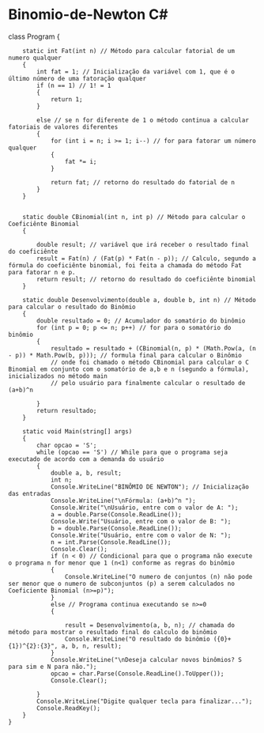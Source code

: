 # Binomio-de-Newton C#

class Program
    {

        static int Fat(int n) // Método para calcular fatorial de um numero qualquer
        {
            int fat = 1; // Inicialização da variável com 1, que é o último número de uma fatoração qualquer
            if (n == 1) // 1! = 1 
            {
                return 1;
            }

            else // se n for diferente de 1 o método continua a calcular fatoriais de valores diferentes
            {
                for (int i = n; i >= 1; i--) // for para fatorar um número qualquer
                {
                    fat *= i;
                }

                return fat; // retorno do resultado do fatorial de n 
            }
        }


        static double CBinomial(int n, int p) // Método para calcular o Coeficiênte Binomial
        {

            double result; // variável que irá receber o resultado final do coeficiênte 
            result = Fat(n) / (Fat(p) * Fat(n - p)); // Calculo, segundo a fórmula do coeficiênte binomial, foi feita a chamada do método Fat para fatorar n e p.
            return result; // retorno do resultado do coeficiênte binomial 
        }

        static double Desenvolvimento(double a, double b, int n) // Método para calcular o resultado do Binômio
        {
            double resultado = 0; // Acumulador do somatório do binômio
            for (int p = 0; p <= n; p++) // for para o somatório do binômio
            {
                resultado = resultado + (CBinomial(n, p) * (Math.Pow(a, (n - p)) * Math.Pow(b, p))); // formula final para calcular o Binômio
                // onde foi chamado o método CBinomial para calcular o C Binomial em conjunto com o somatório de a,b e n (segundo a fórmula), inicializados no método main
                // pelo usuário para finalmente calcular o resultado de (a+b)^n

            }
            return resultado;
        }

        static void Main(string[] args)
        {
            char opcao = 'S';
            while (opcao == 'S') // While para que o programa seja executado de acordo com a demanda do usuário
            {
                double a, b, result;
                int n;
                Console.WriteLine("BINÔMIO DE NEWTON"); // Inicialização das entradas
                Console.WriteLine("\nFórmula: (a+b)^n ");
                Console.Write("\nUsuário, entre com o valor de A: ");
                a = double.Parse(Console.ReadLine());
                Console.Write("Usuário, entre com o valor de B: ");
                b = double.Parse(Console.ReadLine());
                Console.Write("Usuário, entre com o valor de N: ");
                n = int.Parse(Console.ReadLine());
                Console.Clear();
                if (n < 0) // Condicional para que o programa não execute o programa n for menor que 1 (n<1) conforme as regras do binômio
                {
                    Console.WriteLine("O numero de conjuntos (n) não pode ser menor que o numero de subconjuntos (p) a serem calculados no Coeficiente Binomial (n>=p)");
                }
                else // Programa continua executando se n>=0
                {

                    result = Desenvolvimento(a, b, n); // chamada do método para mostrar o resultado final do calculo do binômio
                    Console.WriteLine("O resultado do binômio ({0}+{1})^{2}:{3}", a, b, n, result); 
                }
                Console.WriteLine("\nDeseja calcular novos binômios? S para sim e N para não.");
                opcao = char.Parse(Console.ReadLine().ToUpper()); 
                Console.Clear();

            }
            Console.WriteLine("Digite qualquer tecla para finalizar...");
            Console.ReadKey();
        }
    }
